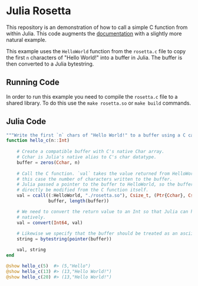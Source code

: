 # Julia Rosetta

This repository is an demonstration of how to call a simple C function from
within Julia. This code augments the
[documentation](http://docs.julialang.org/en/release-0.4/manual/calling-c-and-fortran-code/)
with a slightly more natural example. 

This example uses the `HelloWorld` function from the `rosetta.c` file to copy 
the first `n` characters of "Hello World!" into a buffer in Julia. The buffer 
is then converted to a Julia bytestring. 

## Running Code

In order to run this example you need to compile the `rosetta.c` file to a 
shared library. To do this use the `make rosetta.so` or `make build` commands. 

## Julia Code

```julia
"""Write the first `n` chars of "Hello World!" to a buffer using a C call. """
function hello_c(n::Int)
    
    # Create a compatible buffer with C's native Char array.
    # Cchar is Julia's native alias to C's char datatype.
    buffer = zeros(Cchar, n)  
    
    # Call the C function. `val` takes the value returned from HelloWorld, in
    # this case the number of characters written to the buffer. 
    # Julia passed a pointer to the buffer to HelloWorld, so the buffer will
    # directly be modified from the C function itself.
    val = ccall((:HelloWorld, "./rosetta.so"), Csize_t, (Ptr{Cchar}, Csize_t), 
                buffer, length(buffer))

    # We need to convert the return value to an Int so that Julia can handle it
    # natively.
    val = convert(Int64, val)
    
    # Likewise we specify that the buffer should be treated as an ascii string.
    string = bytestring(pointer(buffer))

    val, string
end

@show hello_c(5)  #> (5,"Hello")
@show hello_c(13) #> (13,"Hello World!")
@show hello_c(20) #> (13,"Hello World!")
```
